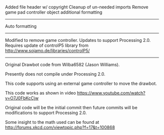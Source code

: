 
Added file header w/ copyright
Cleanup of un-needed imports
Remove game pad controller object
additional formatting

-------

Auto formatting

-------

Modified to remove game controller.
Updates to support Processing 2.0.
Requires update of controlP5 library from http://www.sojamo.de/libraries/controlP5/

-------
Original Drawbot code from Wilba6582 (Jason Williams).

Presently does not compile under Processing 2.0.

This code supports using an external game controller to move the drawbot.

This code works as shown in video https://www.youtube.com/watch?v=O7J0FbKcCjw

Original code will be the initial commit then future commits will be modifications
to support Processing 2.0.

Some insight to the math used can be found at
http://forums.xkcd.com/viewtopic.php?f=17&t=100868


